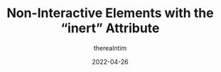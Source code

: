 ---
author: therealntim
date: 2022-04-26
permalink: false
publisher: webkit
tags:
  - html
  - semantics
target_url: https://webkit.org/blog/12578/non-interactive-elements-with-the-inert-attribute/
title: Non-Interactive Elements with the “inert” Attribute
---